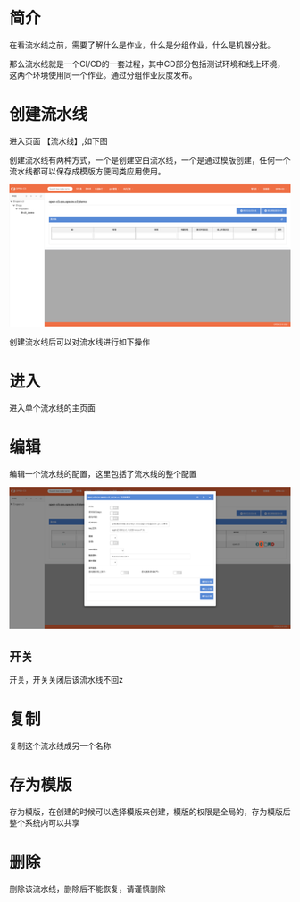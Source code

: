 # 简介

在看流水线之前，需要了解什么是作业，什么是分组作业，什么是机器分批。

那么流水线就是一个CI/CD的一套过程，其中CD部分包括测试环境和线上环境，这两个环境使用同一个作业。通过分组作业灰度发布。

# 创建流水线

进入页面 【流水线】,如下图

创建流水线有两种方式，一个是创建空白流水线，一个是通过模版创建，任何一个流水线都可以保存成模版方便同类应用使用。

![空白页](/流水线/images/空白页.png)

创建流水线后可以对流水线进行如下操作

# 进入

进入单个流水线的主页面

# 编辑

编辑一个流水线的配置，这里包括了流水线的整个配置

![编辑空白页](/流水线/images/编辑空白页.png)

## 开关

开关，开关关闭后该流水线不回z

# 复制

复制这个流水线成另一个名称

# 存为模版

存为模版，在创建的时候可以选择模版来创建，模版的权限是全局的，存为模版后整个系统内可以共享

# 删除

删除该流水线，删除后不能恢复，请谨慎删除
